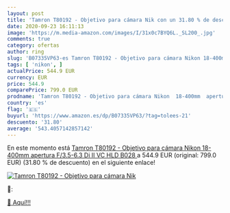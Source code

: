 ```yaml
---
layout: post
title: 'Tamron T80192 - Objetivo para cámara Nik con un 31.80 % de descuento'
date: 2020-09-23 16:11:13
image: 'https://m.media-amazon.com/images/I/31x0c7BYQ6L._SL200_.jpg'
comments: true
category: ofertas
author: ring
slug: 'B07335VP63-es Tamron T80192 - Objetivo para cámara Nikon 18-400mm...'
tags: [ 'nikon', ]
actualPrice: 544.9 EUR
currency: EUR
price: 544.9
comparePrice: 799.0 EUR
prodname: 'Tamron T80192 - Objetivo para cámara Nikon  18-400mm  apertura F/3.5-6.3 Di II VC HLD B028 '
country: 'es'
flag: '🇪🇸'
buyurl: 'https://www.amazon.es/dp/B07335VP63/?tag=tolees-21'
descuento: '31.80'
average: '543.4057142857142'
---
```


En este momento está [Tamron T80192 - Objetivo para cámara Nikon  18-400mm  apertura F/3.5-6.3 Di II VC HLD B028 ](https://www.amazon.es/dp/B07335VP63/?tag=tolees-21) a 544.9 EUR (original: 799.0 EUR) (31.80 %  de descuento) en el siguiente enlace!

[![Tamron T80192 - Objetivo para cámara Nik](https://m.media-amazon.com/images/I/31x0c7BYQ6L._SL200_.jpg)](https://www.amazon.es/dp/B07335VP63/?tag=tolees-21)

🔎:


[🛒 Aquí!!!](https://www.amazon.es/dp/B07335VP63/?tag=tolees-21)
